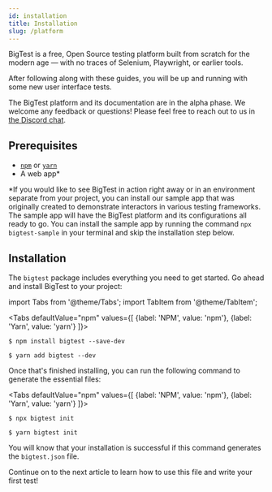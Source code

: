 ```yaml
---
id: installation
title: Installation
slug: /platform
---
```


BigTest is a free, Open Source testing platform built from scratch for the modern age — with no traces of Selenium, Playwright, or earlier tools.

After following along with these guides, you will be up and running with some new user interface tests.

The BigTest platform and its documentation are in the alpha phase. We welcome any feedback or questions! Please feel free to reach out to us in [the Discord chat](https://discord.gg/r6AvtnU).

## Prerequisites
- [`npm`](https://www.npmjs.com/get-npm) or [`yarn`](https://classic.yarnpkg.com/en/docs/install)
- A web app*

*If you would like to see BigTest in action right away or in an environment separate from your project, you can install our sample app that was originally created to demonstrate interactors in various testing frameworks. The sample app will have the BigTest platform and its configurations all ready to go. You can install the sample app by running the command `npx bigtest-sample` in your terminal and skip the installation step below.

## Installation

The `bigtest` package includes everything you need to get started. Go ahead and install BigTest to your project:

import Tabs from '@theme/Tabs';
import TabItem from '@theme/TabItem';

<Tabs
  defaultValue="npm"
  values={[
    {label: 'NPM', value: 'npm'},
    {label: 'Yarn', value: 'yarn'}
  ]}>
  <TabItem value="npm">

  ```
  $ npm install bigtest --save-dev
  ```

  </TabItem>
  <TabItem value="yarn">

  ```
  $ yarn add bigtest --dev
  ```

  </TabItem>
</Tabs>

Once that's finished installing, you can run the following command to generate the essential files:

<Tabs
  defaultValue="npm"
  values={[
    {label: 'NPM', value: 'npm'},
    {label: 'Yarn', value: 'yarn'}
  ]}>
  <TabItem value="npm">

  ```
  $ npx bigtest init
  ```

  </TabItem>
  <TabItem value="yarn">

  ```
  $ yarn bigtest init
  ```

  </TabItem>
</Tabs>

You will know that your installation is successful if this command generates the `bigtest.json` file.

Continue on to the next article to learn how to use this file and write your first test!

